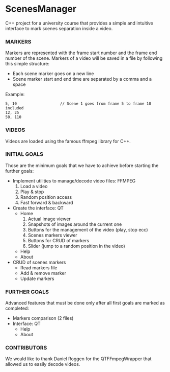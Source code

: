 # ScenesManager
C++ project for a university course that provides a simple and intuitive interface to mark scenes separation inside a video.

### MARKERS
Markers are represented with the frame start number and the frame end number of the scene. Markers of a video will be saved in a file by following this simple structure:
* Each scene marker goes on a new line
* Scene marker start and end time are separated by a comma and a space

Example:
```
5, 10                 	// Scene 1 goes from frame 5 to frame 10 included
12, 25
50, 110
```

### VIDEOS
Videos are loaded using the famous ffmpeg library for C++.

### INITIAL GOALS
Those are the minimum goals that we have to achieve before starting the further goals:
* Implement utilities to manage/decode video files: FFMPEG
  1. Load a video
  2. Play & stop
  3. Random position access
  4. Fast forward & backward
* Create the interface: QT
  - Home
    1. Actual image viewer
    2. Snapshots of images around the current one
    3. Buttons for the management of the video (play, stop ecc)
    4. Scenes markers viewer
    5. Buttons for CRUD of markers
    6. Slider (jump to a random position in the video)
  - Help
  - About
* CRUD of scenes markers
  - Read markers file
  - Add & remove marker
  - Update markers
 
### FURTHER GOALS
Advanced features that must be done only after all first goals are marked as completed:
* Markers comparison (2 files)
* Interface: QT
  - Help
  - About
 
### CONTRIBUTORS
We would like to thank Daniel Roggen for the QTFFmpegWrapper that allowed us to easily 
decode videos.

